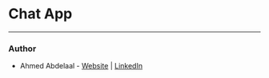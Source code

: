 # Chat App

---

### Author

- Ahmed Abdelaal - [Website](https://aa-dev.io/) | [LinkedIn](https://www.linkedin.com/in/ahmed-abdelaal-b0b26366/)
